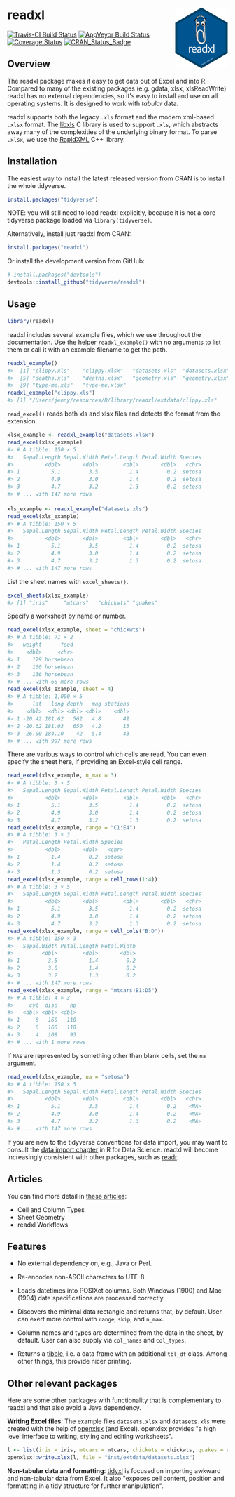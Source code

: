 
<!-- README.md is generated from README.Rmd. Please edit that file -->
readxl <img src="logo.png" align="right" />
===========================================

[![Travis-CI Build Status](https://travis-ci.org/tidyverse/readxl.svg?branch=master)](https://travis-ci.org/tidyverse/readxl) [![AppVeyor Build Status](https://ci.appveyor.com/api/projects/status/github/tidyverse/readxl?branch=master&svg=true)](https://ci.appveyor.com/project/tidyverse/readxl) [![Coverage Status](https://img.shields.io/codecov/c/github/tidyverse/readxl/master.svg)](https://codecov.io/github/tidyverse/readxl?branch=master) [![CRAN\_Status\_Badge](https://www.r-pkg.org/badges/version/readxl)](https://cran.r-project.org/package=readxl)

Overview
--------

The readxl package makes it easy to get data out of Excel and into R. Compared to many of the existing packages (e.g. gdata, xlsx, xlsReadWrite) readxl has no external dependencies, so it's easy to install and use on all operating systems. It is designed to work with *tabular* data.

readxl supports both the legacy `.xls` format and the modern xml-based `.xlsx` format. The [libxls](https://sourceforge.net/projects/libxls/) C library is used to support `.xls`, which abstracts away many of the complexities of the underlying binary format. To parse `.xlsx`, we use the [RapidXML](http://rapidxml.sourceforge.net) C++ library.

Installation
------------

The easiest way to install the latest released version from CRAN is to install the whole tidyverse.

``` r
install.packages("tidyverse")
```

NOTE: you will still need to load readxl explicitly, because it is not a core tidyverse package loaded via `library(tidyverse)`.

Alternatively, install just readxl from CRAN:

``` r
install.packages("readxl")
```

Or install the development version from GitHub:

``` r
# install.packages("devtools")
devtools::install_github("tidyverse/readxl")
```

Usage
-----

``` r
library(readxl)
```

readxl includes several example files, which we use throughout the documentation. Use the helper `readxl_example()` with no arguments to list them or call it with an example filename to get the path.

``` r
readxl_example()
#>  [1] "clippy.xls"    "clippy.xlsx"   "datasets.xls"  "datasets.xlsx"
#>  [5] "deaths.xls"    "deaths.xlsx"   "geometry.xls"  "geometry.xlsx"
#>  [9] "type-me.xls"   "type-me.xlsx"
readxl_example("clippy.xls")
#> [1] "/Users/jenny/resources/R/library/readxl/extdata/clippy.xls"
```

`read_excel()` reads both xls and xlsx files and detects the format from the extension.

``` r
xlsx_example <- readxl_example("datasets.xlsx")
read_excel(xlsx_example)
#> # A tibble: 150 × 5
#>   Sepal.Length Sepal.Width Petal.Length Petal.Width Species
#>          <dbl>       <dbl>        <dbl>       <dbl>   <chr>
#> 1          5.1         3.5          1.4         0.2  setosa
#> 2          4.9         3.0          1.4         0.2  setosa
#> 3          4.7         3.2          1.3         0.2  setosa
#> # ... with 147 more rows

xls_example <- readxl_example("datasets.xls")
read_excel(xls_example)
#> # A tibble: 150 × 5
#>   Sepal.Length Sepal.Width Petal.Length Petal.Width Species
#>          <dbl>       <dbl>        <dbl>       <dbl>   <chr>
#> 1          5.1         3.5          1.4         0.2  setosa
#> 2          4.9         3.0          1.4         0.2  setosa
#> 3          4.7         3.2          1.3         0.2  setosa
#> # ... with 147 more rows
```

List the sheet names with `excel_sheets()`.

``` r
excel_sheets(xlsx_example)
#> [1] "iris"     "mtcars"   "chickwts" "quakes"
```

Specify a worksheet by name or number.

``` r
read_excel(xlsx_example, sheet = "chickwts")
#> # A tibble: 71 × 2
#>   weight      feed
#>    <dbl>     <chr>
#> 1    179 horsebean
#> 2    160 horsebean
#> 3    136 horsebean
#> # ... with 68 more rows
read_excel(xls_example, sheet = 4)
#> # A tibble: 1,000 × 5
#>      lat   long depth   mag stations
#>    <dbl>  <dbl> <dbl> <dbl>    <dbl>
#> 1 -20.42 181.62   562   4.8       41
#> 2 -20.62 181.03   650   4.2       15
#> 3 -26.00 184.10    42   5.4       43
#> # ... with 997 more rows
```

There are various ways to control which cells are read. You can even specify the sheet here, if providing an Excel-style cell range.

``` r
read_excel(xlsx_example, n_max = 3)
#> # A tibble: 3 × 5
#>   Sepal.Length Sepal.Width Petal.Length Petal.Width Species
#>          <dbl>       <dbl>        <dbl>       <dbl>   <chr>
#> 1          5.1         3.5          1.4         0.2  setosa
#> 2          4.9         3.0          1.4         0.2  setosa
#> 3          4.7         3.2          1.3         0.2  setosa
read_excel(xlsx_example, range = "C1:E4")
#> # A tibble: 3 × 3
#>   Petal.Length Petal.Width Species
#>          <dbl>       <dbl>   <chr>
#> 1          1.4         0.2  setosa
#> 2          1.4         0.2  setosa
#> 3          1.3         0.2  setosa
read_excel(xlsx_example, range = cell_rows(1:4))
#> # A tibble: 3 × 5
#>   Sepal.Length Sepal.Width Petal.Length Petal.Width Species
#>          <dbl>       <dbl>        <dbl>       <dbl>   <chr>
#> 1          5.1         3.5          1.4         0.2  setosa
#> 2          4.9         3.0          1.4         0.2  setosa
#> 3          4.7         3.2          1.3         0.2  setosa
read_excel(xlsx_example, range = cell_cols("B:D"))
#> # A tibble: 150 × 3
#>   Sepal.Width Petal.Length Petal.Width
#>         <dbl>        <dbl>       <dbl>
#> 1         3.5          1.4         0.2
#> 2         3.0          1.4         0.2
#> 3         3.2          1.3         0.2
#> # ... with 147 more rows
read_excel(xlsx_example, range = "mtcars!B1:D5")
#> # A tibble: 4 × 3
#>     cyl  disp    hp
#>   <dbl> <dbl> <dbl>
#> 1     6   160   110
#> 2     6   160   110
#> 3     4   108    93
#> # ... with 1 more rows
```

If `NA`s are represented by something other than blank cells, set the `na` argument.

``` r
read_excel(xlsx_example, na = "setosa")
#> # A tibble: 150 × 5
#>   Sepal.Length Sepal.Width Petal.Length Petal.Width Species
#>          <dbl>       <dbl>        <dbl>       <dbl>   <chr>
#> 1          5.1         3.5          1.4         0.2    <NA>
#> 2          4.9         3.0          1.4         0.2    <NA>
#> 3          4.7         3.2          1.3         0.2    <NA>
#> # ... with 147 more rows
```

If you are new to the tidyverse conventions for data import, you may want to consult the [data import chapter](http://r4ds.had.co.nz/data-import.html) in R for Data Science. readxl will become increasingly consistent with other packages, such as [readr](http://readr.tidyverse.org).

Articles
--------

You can find more detail in [these articles](http://readxl.tidyverse.org/articles/index.html):

-   Cell and Column Types
-   Sheet Geometry
-   readxl Workflows

Features
--------

-   No external dependency on, e.g., Java or Perl.

-   Re-encodes non-ASCII characters to UTF-8.

-   Loads datetimes into POSIXct columns. Both Windows (1900) and Mac (1904) date specifications are processed correctly.

-   Discovers the minimal data rectangle and returns that, by default. User can exert more control with `range`, `skip`, and `n_max`.

-   Column names and types are determined from the data in the sheet, by default. User can also supply via `col_names` and `col_types`.

-   Returns a [tibble](http://tibble.tidyverse.org/reference/tibble.html), i.e. a data frame with an additional `tbl_df` class. Among other things, this provide nicer printing.

Other relevant packages
-----------------------

Here are some other packages with functionality that is complementary to readxl and that also avoid a Java dependency.

**Writing Excel files**: The example files `datasets.xlsx` and `datasets.xls` were created with the help of [openxlsx](https://CRAN.R-project.org/package=openxlsx) (and Excel). openxlsx provides "a high level interface to writing, styling and editing worksheets".

``` r
l <- list(iris = iris, mtcars = mtcars, chickwts = chickwts, quakes = quakes)
openxlsx::write.xlsx(l, file = "inst/extdata/datasets.xlsx")
```

**Non-tabular data and formatting**: [tidyxl](https://cran.r-project.org/package=tidyxl) is focused on importing awkward and non-tabular data from Excel. It also "exposes cell content, position and formatting in a tidy structure for further manipulation".
